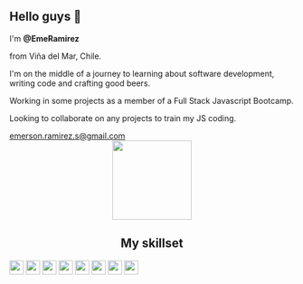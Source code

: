 
<div align="left">
        <h2>Hello guys 👋</h2>
        <p>I'm <b>@EmeRamirez</b></p> 
        <p>from Viña del Mar, Chile.</p>
        <p>I'm on the middle of a journey to learning about software development, writing code and crafting good beers.</p>
        <p>Working in some projects as a member of a Full Stack Javascript Bootcamp.</p> 
        <p>Looking to collaborate on any projects to train my JS coding.</p>
        <a href="mailto:emerson.ramirez.s@gmail.com">emerson.ramirez.s@gmail.com</a>
    </div>
    <div align="center"><img style="height:140px"  src="https://user-images.githubusercontent.com/115498370/213621654-0867308a-6c6b-4ef4-ae34-2fe0a82127d4.png"></div>                                                                                                       

<div style="display:inline; width:100%" align="center">
    <h2>My skillset</h2>
<img style="height:25px" src="https://user-images.githubusercontent.com/115498370/213618544-208e98b9-a32b-4d48-b01b-8a9253d5c67d.png">
<img style="height:25px" src="https://user-images.githubusercontent.com/115498370/213618054-5395128e-ff05-4697-aaed-54494c4a03b6.png">
<img style="height:25px" src="https://user-images.githubusercontent.com/115498370/213618668-a2f772e1-8cc0-4067-84bd-734d2a5198a8.png">
<img style="height:25px" src="https://user-images.githubusercontent.com/115498370/213618939-4f37f5db-81cd-4fa7-8ef5-65554a6ff09d.png">   
<img style="height:25px" src="https://user-images.githubusercontent.com/115498370/230259827-07b570a3-9586-4433-ab0f-4a00ebb7aa84.png">
<img style="height:25px" src="https://user-images.githubusercontent.com/115498370/213618860-200a3595-772c-48d6-8c11-bfd4fb9a5d03.png">
<img style="height:25px" src="https://user-images.githubusercontent.com/115498370/220811020-deb85ec3-51de-49fb-85af-a348340eefd8.png">
<img style="height:25px" src="https://user-images.githubusercontent.com/115498370/230258658-46c149d4-9d04-4872-abf1-e223d025dd2b.svg">
        
</div>



<!---
EmeRamirez/EmeRamirez is a ✨ special ✨ repository because its `README.md` (this file) appears on your GitHub profile.
You can click the Preview link to take a look at your changes.
--->



